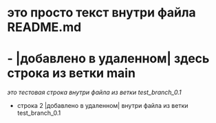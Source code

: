 # это просто текст внутри файла README.md
# - |добавлено в удаленном| здесь строка из ветки main
*это тестовая строка внутри файла из ветки test_branch_0.1*
- строка 2 |добавлено в удаленном| внутри файла из ветки test_branch_0.1
